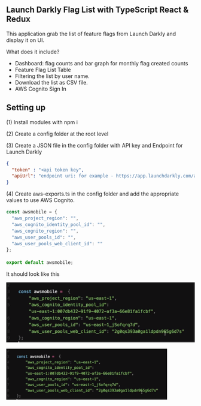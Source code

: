 ## Launch Darkly Flag List with TypeScript React & Redux

This application grab the list of feature flags from Launch Darkly and display it on UI.

What does it include?
- Dashboard: flag counts and bar graph for monthly flag created counts
- Feature Flag List Table
- Filtering the list by user name.
- Download the list as CSV file.
- AWS Cognito Sign In

## Setting up

(1) Install modules with npm i

(2) Create a config folder at the root level

(3) Create a JSON file in the config folder with API key and Endpoint for Launch Darkly

```json
{
  "token" : "<api token key",
  "apiUrl": "endpoint uri: for example - https://app.launchdarkly.com/api/v2/flags/default?env=production"
}
```
(4) Create aws-exports.ts in the config folder and add the appropriate values to use AWS Cognito.

```javascript
const awsmobile = {
  "aws_project_region": "",
  "aws_cognito_identity_pool_id": "",
  "aws_cognito_region": "",
  "aws_user_pools_id": "",
  "aws_user_pools_web_client_id": ""
};

export default awsmobile;
```
It should look like this

![aws-exports.ts example](/readme_img/configExample.PNG?raw=true)

<img src="readme_img/configExample.PNG" width="430px"/>

